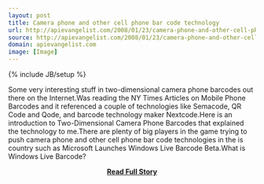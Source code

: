 ```yaml
---
layout: post
title: Camera phone and other cell phone bar code technology
url: http://apievangelist.com/2008/01/23/camera-phone-and-other-cell-phone-bar-code-technology/
source: http://apievangelist.com/2008/01/23/camera-phone-and-other-cell-phone-bar-code-technology/
domain: apievangelist.com
image: [Image]
---
```

{% include JB/setup %}<p>Some very interesting stuff in two-dimensional camera phone barcodes out there on the Internet.Was reading the NY Times Articles on Mobile Phone Barcodes and it referenced a couple of technologies like Semacode, QR Code and Qode, and barcode technology maker Nextcode.Here is an introduction to Two-Dimensional Camera Phone Barcodes that explained the technology to me.There are plenty of big players in the game trying to push camera phone and other cell phone bar code technologies in the is country such as Microsoft Launches Windows Live Barcode Beta.What is Windows Live Barcode?</p>
<center><p><a href="http://apievangelist.com/2008/01/23/camera-phone-and-other-cell-phone-bar-code-technology/" style='padding:25px; font-sze:18px; font-weight: bold;'>Read Full Story</a></p></center>
